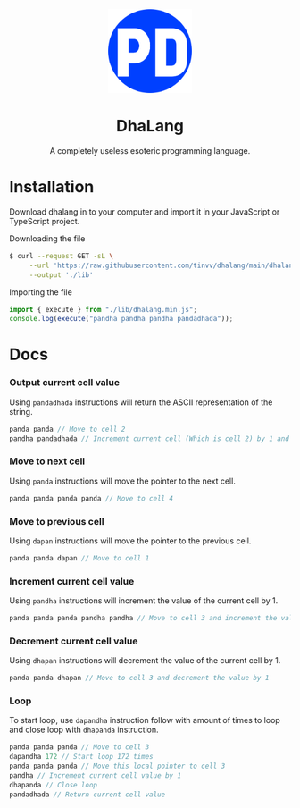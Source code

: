 <div align="center">
  <img src="/logo.svg" width="150px">
  <h1 align="center">
    DhaLang
  </h1>
  <p align="center">
    A completely useless esoteric programming language.
  </p>
</div>

# Installation
Download dhalang in to your computer and import it in your JavaScript or TypeScript project.

Downloading the file
```bash
$ curl --request GET -sL \
     --url 'https://raw.githubusercontent.com/tinvv/dhalang/main/dhalang.min.js?token=GHSAT0AAAAAABRTFWATUAGTLX5RAWRDABTUYROFQLQ'\
     --output './lib'
```
Importing the file
```javascript
import { execute } from "./lib/dhalang.min.js";
console.log(execute("pandha pandha pandha pandadhada"));
```

# Docs
### Output current cell value
Using `pandadhada` instructions will return the ASCII representation of the string.
```javascript
panda panda // Move to cell 2
pandha pandadhada // Increment current cell (Which is cell 2) by 1 and return the current cell value (ASCII string value)
```
### Move to next cell
Using `panda` instructions will move the pointer to the next cell.
```javascript
panda panda panda panda // Move to cell 4
```
### Move to previous cell
Using `dapan` instructions will move the pointer to the previous cell.
```javascript
panda panda dapan // Move to cell 1
```
### Increment current cell value
Using `pandha` instructions will increment the value of the current cell by 1.
```javascript
panda panda panda pandha pandha // Move to cell 3 and increment the value by 2
```
### Decrement current cell value
Using `dhapan` instructions will decrement the value of the current cell by 1.
```javascript
panda panda dhapan // Move to cell 3 and decrement the value by 1
```
### Loop
To start loop, use `dapandha` instruction follow with amount of times to loop and close loop with `dhapanda` instruction.
```javascript
panda panda panda // Move to cell 3
dapandha 172 // Start loop 172 times
panda panda panda // Move this local pointer to cell 3
pandha // Increment current cell value by 1
dhapanda // Close loop
pandadhada // Return current cell value
```
